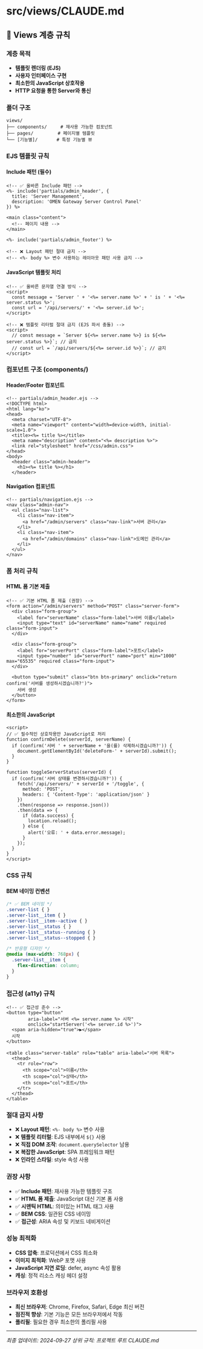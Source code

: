 # src/views/CLAUDE.md

## 🎨 Views 계층 규칙

### 계층 목적
- **템플릿 렌더링 (EJS)**
- **사용자 인터페이스 구현**
- **최소한의 JavaScript 상호작용**
- **HTTP 요청을 통한 Server와 통신**

### 폴더 구조
```
views/
├── components/     # 재사용 가능한 컴포넌트
├── pages/         # 페이지별 템플릿
└── [기능별]/       # 특정 기능별 뷰
```

### EJS 템플릿 규칙

#### Include 패턴 (필수)
```ejs
<!-- ✅ 올바른 Include 패턴 -->
<%- include('partials/admin_header', {
  title: 'Server Management',
  description: 'OMEN Gateway Server Control Panel'
}) %>

<main class="content">
  <!-- 페이지 내용 -->
</main>

<%- include('partials/admin_footer') %>

<!-- ❌ Layout 패턴 절대 금지 -->
<!-- <%- body %> 변수 사용하는 레이아웃 패턴 사용 금지 -->
```

#### JavaScript 템플릿 처리
```ejs
<!-- ✅ 올바른 문자열 연결 방식 -->
<script>
  const message = 'Server ' + '<%= server.name %>' + ' is ' + '<%= server.status %>';
  const url = '/api/servers/' + '<%= server.id %>';
</script>

<!-- ❌ 템플릿 리터럴 절대 금지 (EJS 파서 충돌) -->
<script>
  // const message = `Server ${<%= server.name %>} is ${<%= server.status %>}`; // 금지
  // const url = `/api/servers/${<%= server.id %>}`; // 금지
</script>
```

### 컴포넌트 구조 (components/)

#### Header/Footer 컴포넌트
```ejs
<!-- partials/admin_header.ejs -->
<!DOCTYPE html>
<html lang="ko">
<head>
  <meta charset="UTF-8">
  <meta name="viewport" content="width=device-width, initial-scale=1.0">
  <title><%= title %></title>
  <meta name="description" content="<%= description %>">
  <link rel="stylesheet" href="/css/admin.css">
</head>
<body>
  <header class="admin-header">
    <h1><%= title %></h1>
  </header>
```

#### Navigation 컴포넌트
```ejs
<!-- partials/navigation.ejs -->
<nav class="admin-nav">
  <ul class="nav-list">
    <li class="nav-item">
      <a href="/admin/servers" class="nav-link">서버 관리</a>
    </li>
    <li class="nav-item">
      <a href="/admin/domains" class="nav-link">도메인 관리</a>
    </li>
  </ul>
</nav>
```

### 폼 처리 규칙

#### HTML 폼 기본 제출
```ejs
<!-- ✅ 기본 HTML 폼 제출 (권장) -->
<form action="/admin/servers" method="POST" class="server-form">
  <div class="form-group">
    <label for="serverName" class="form-label">서버 이름</label>
    <input type="text" id="serverName" name="name" required class="form-input">
  </div>

  <div class="form-group">
    <label for="serverPort" class="form-label">포트</label>
    <input type="number" id="serverPort" name="port" min="1000" max="65535" required class="form-input">
  </div>

  <button type="submit" class="btn btn-primary" onclick="return confirm('서버를 생성하시겠습니까?')">
    서버 생성
  </button>
</form>
```

#### 최소한의 JavaScript
```ejs
<script>
// ✅ 필수적인 상호작용만 JavaScript로 처리
function confirmDelete(serverId, serverName) {
  if (confirm('서버 ' + serverName + '을(를) 삭제하시겠습니까?')) {
    document.getElementById('deleteForm-' + serverId).submit();
  }
}

function toggleServerStatus(serverId) {
  if (confirm('서버 상태를 변경하시겠습니까?')) {
    fetch('/api/servers/' + serverId + '/toggle', {
      method: 'POST',
      headers: { 'Content-Type': 'application/json' }
    })
    .then(response => response.json())
    .then(data => {
      if (data.success) {
        location.reload();
      } else {
        alert('오류: ' + data.error.message);
      }
    });
  }
}
</script>
```

### CSS 규칙

#### BEM 네이밍 컨벤션
```css
/* ✅ BEM 네이밍 */
.server-list { }
.server-list__item { }
.server-list__item--active { }
.server-list__status { }
.server-list__status--running { }
.server-list__status--stopped { }

/* 반응형 디자인 */
@media (max-width: 768px) {
  .server-list__item {
    flex-direction: column;
  }
}
```

### 접근성 (a11y) 규칙
```ejs
<!-- ✅ 접근성 준수 -->
<button type="button"
        aria-label="서버 <%= server.name %> 시작"
        onclick="startServer('<%= server.id %>')">
  <span aria-hidden="true">▶</span>
  시작
</button>

<table class="server-table" role="table" aria-label="서버 목록">
  <thead>
    <tr role="row">
      <th scope="col">이름</th>
      <th scope="col">상태</th>
      <th scope="col">포트</th>
    </tr>
  </thead>
</table>
```

### 절대 금지 사항
- ❌ **Layout 패턴**: `<%- body %>` 변수 사용
- ❌ **템플릿 리터럴**: EJS 내부에서 `${}` 사용
- ❌ **직접 DOM 조작**: `document.querySelector` 남용
- ❌ **복잡한 JavaScript**: SPA 프레임워크 패턴
- ❌ **인라인 스타일**: style 속성 사용

### 권장 사항
- ✅ **Include 패턴**: 재사용 가능한 템플릿 구조
- ✅ **HTML 폼 제출**: JavaScript 대신 기본 폼 사용
- ✅ **시맨틱 HTML**: 의미있는 HTML 태그 사용
- ✅ **BEM CSS**: 일관된 CSS 네이밍
- ✅ **접근성**: ARIA 속성 및 키보드 네비게이션

### 성능 최적화
- **CSS 압축**: 프로덕션에서 CSS 최소화
- **이미지 최적화**: WebP 포맷 사용
- **JavaScript 지연 로딩**: defer, async 속성 활용
- **캐싱**: 정적 리소스 캐싱 헤더 설정

### 브라우저 호환성
- **최신 브라우저**: Chrome, Firefox, Safari, Edge 최신 버전
- **점진적 향상**: 기본 기능은 모든 브라우저에서 작동
- **폴리필**: 필요한 경우 최소한의 폴리필 사용

---
*최종 업데이트: 2024-09-27*
*상위 규칙: 프로젝트 루트 CLAUDE.md*